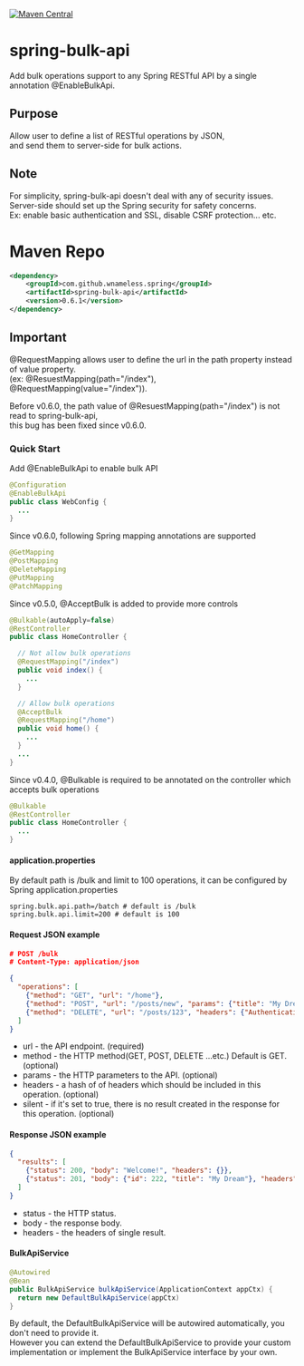 [![Maven Central](https://maven-badges.herokuapp.com/maven-central/com.github.wnameless.spring/spring-bulk-api/badge.svg)](https://maven-badges.herokuapp.com/maven-central/com.github.wnameless.spring/spring-bulk-api)

spring-bulk-api
=============
Add bulk operations support to any Spring RESTful API by a single annotation @EnableBulkApi.

## Purpose
Allow user to define a list of RESTful operations by JSON,<br />
and send them to server-side for bulk actions.

## Note
For simplicity, spring-bulk-api doesn't deal with any of security issues.<br />
Server-side should set up the Spring security for safety concerns.<br />
Ex: enable basic authentication and SSL, disable CSRF protection... etc.

# Maven Repo
```xml
<dependency>
	<groupId>com.github.wnameless.spring</groupId>
	<artifactId>spring-bulk-api</artifactId>
	<version>0.6.1</version>
</dependency>
```

## Important
@RequestMapping allows user to define the url in the path property instead of value property.<br>
(ex: @ResuestMapping(path="/index"), @RequestMapping(value="/index")).

Before v0.6.0, the path value of @ResuestMapping(path="/index") is not read to spring-bulk-api,<br>
this bug has been fixed since v0.6.0.
### Quick Start

Add @EnableBulkApi to enable bulk API
```java
@Configuration
@EnableBulkApi
public class WebConfig {
  ...
}
```

Since v0.6.0, following Spring mapping annotations are supported
```java
@GetMapping
@PostMapping
@DeleteMapping
@PutMapping
@PatchMapping
```

Since v0.5.0, @AcceptBulk is added to provide more controls
```java
@Bulkable(autoApply=false)
@RestController
public class HomeController {

  // Not allow bulk operations
  @RequestMapping("/index")
  public void index() {
    ...
  }

  // Allow bulk operations
  @AcceptBulk
  @RequestMapping("/home")
  public void home() {
    ...
  }
  ...
}
```

Since v0.4.0, @Bulkable is required to be annotated on the controller which accepts bulk operations
```java
@Bulkable
@RestController
public class HomeController {
  ...
}
```

#### application.properties
By default path is /bulk and limit to 100 operations, it can be configured by Spring application.properties
```properties
spring.bulk.api.path=/batch # default is /bulk
spring.bulk.api.limit=200 # default is 100
```

#### Request JSON example
```json
# POST /bulk
# Content-Type: application/json

{
  "operations": [
    {"method": "GET", "url": "/home"},
    {"method": "POST", "url": "/posts/new", "params": {"title": "My Dream"}},
    {"method": "DELETE", "url": "/posts/123", "headers": {"Authentication": "Basic ..."}}
  ]
}

```
+ url - the API endpoint. (required)
+ method - the HTTP method(GET, POST, DELETE ...etc.) Default is GET. (optional)
+ params - the HTTP parameters to the API. (optional)
+ headers - a hash of of headers which should be included in this operation. (optional)
+ silent - if it's set to true, there is no result created in the response for this operation. (optional)

#### Response JSON example
```json
{
  "results": [
    {"status": 200, "body": "Welcome!", "headers": {}},
    {"status": 201, "body": {"id": 222, "title": "My Dream"}, "headers": {}}
  ]
}
```
+ status - the HTTP status.
+ body - the response body.
+ headers - the headers of single result.

#### BulkApiService
```java
@Autowired
@Bean
public BulkApiService bulkApiService(ApplicationContext appCtx) {
  return new DefaultBulkApiService(appCtx)
}
```
By default, the DefaultBulkApiService will be autowired automatically, you don't need to provide it.<br/>
However you can extend the DefaultBulkApiService to provide your custom implementation or implement the BulkApiService interface by your own.
